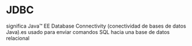 # JDBC
 significa Java™ EE Database Connectivity (conectividad de bases de datos Java).es usado para enviar comandos SQL hacia una base de datos relacional
